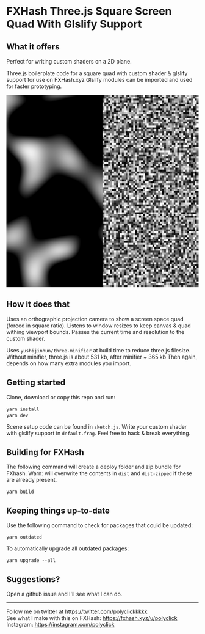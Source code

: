 FXHash Three.js Square Screen Quad With Glslify Support
==========================

## What it offers

Perfect for writing custom shaders on a 2D plane.

Three.js boilerplate code for a square quad with custom shader & glslify support for use on FXHash.xyz
Glslify modules can be imported and used for faster prototyping.

![Quad With Custom Shader](readme/Quad.png?raw=true "Quad With Custom Shader")


## How it does that

Uses an orthographic projection camera to show a screen space quad (forced in square ratio).
Listens to window resizes to keep canvas & quad withing viewport bounds.
Passes the current time and resolution to the custom shader.

Uses `yushijinhun/three-minifier` at build time to reduce three.js filesize.
Without minifier, three.js is about 531 kb, after minifier ~ 365 kb
Then again, depends on how many extra modules you import.

## Getting started

Clone, download or copy this repo and run:

```
yarn install
yarn dev
```

Scene setup code can be found in `sketch.js`.
Write your custom shader with glslify support in `default.frag`.
Feel free to hack & break everything.

## Building for FXHash

The following command will create a deploy folder and zip bundle for FXhash.
Warn: will overwrite the contents in `dist` and `dist-zipped` if these are already present.

```
yarn build
```

## Keeping things up-to-date

Use the following command to check for packages that could be updated:

```
yarn outdated
```

To automatically upgrade all outdated packages:

```
yarn upgrade --all
```

## Suggestions?

Open a github issue and I'll see what I can do.


---
Follow me on twitter at https://twitter.com/polyclickkkkk  
See what I make with this on FXHash: https://fxhash.xyz/u/polyclick  
Instagram: https://instagram.com/polyclick
